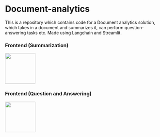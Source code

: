 # Document-analytics
This is a repository which contains code for a Document analytics solution, which takes in a document and summarizes it, can perform question-answering tasks etc. Made using Langchain and Streamlit.
### Frontend (Summarization)
<img src="[Summarization]([./Screenshot_QA_1_app.png](https://github.com/adarsh1chand/Document-analytics/blob/main/Screenshot_QA_1_app.png))" width="100">

### Frontend (Question and Answering)
<img src="[QA](./Screenshot_QA_app.png)" width="100">
